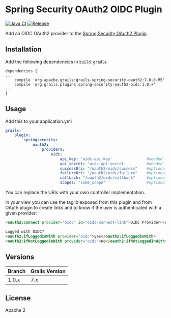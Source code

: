 # Spring Security OAuth2 OIDC Plugin

[![Java CI](https://github.com/grails-plugins/grails-spring-security-oauth2-oidc/actions/workflows/gradle.yml/badge.svg)](https://github.com/grails-plugins/grails-spring-security-oauth2-oidc/actions/workflows/gradle.yml) [![Release](https://github.com/grails-plugins/grails-spring-security-oauth2-oidc/actions/workflows/release.yml/badge.svg?event=release)](https://github.com/grails-plugins/grails-spring-security-oauth2-oidc/actions/workflows/release.yml)

Add aa OIDC OAuth2 provider to the [Spring Security OAuth2 Plugin](https://github.com/apache/grails/grails-spring-security-oauth2).

## Installation

Add the following dependencies in `build.gradle`
```
dependencies {
...
    compile 'org.apache.grails:grails-spring-security-oauth2:7.0.0-M5'
    compile 'org.grails.plugins:spring-security-oauth2-oidc:1.0.+'
...
}
```

## Usage

Add this to your application.yml
```yaml
grails:
    plugin:
        springsecurity:
            oauth2:
                providers:
                    oidc:
                        api_key: 'oidc-api-key'               #needed
                        api_secret: 'oidc-api-secret'         #needed
                        successUri: "/oauth2/oidc/success"    #optional
                        failureUri: "/oauth2/oidc/failure"    #optional
                        callback: "/oauth2/oidc/callback"     #optional
                        scopes: "some_scope"                  #optional (Default: openid profile email)
```
You can replace the URIs with your own controller implementation.

In your view you can use the taglib exposed from this plugin and from OAuth plugin to create links and to know if the user is authenticated with a given provider:
```html
<oauth2:connect provider="oidc" id="oidc-connect-link">OIDC Provider</oauth2:connect>

Logged with OIDC?
<oauth2:ifLoggedInWith provider="oidc">yes</oauth2:ifLoggedInWith>
<oauth2:ifNotLoggedInWith provider="oidc">no</oauth2:ifNotLoggedInWith>
```

## Versions

| Branch | Grails Version |
|--------|----------------|
| 1.0.x  | 7.x            |


## License
Apache 2